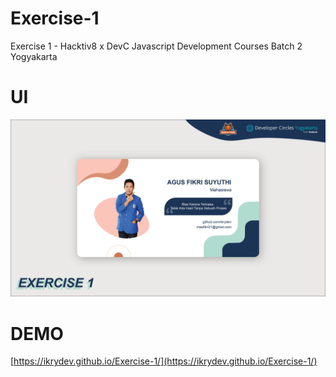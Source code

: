 # Exercise-1
Exercise 1 - Hacktiv8 x DevC Javascript Development Courses Batch 2 Yogyakarta

# UI
![UI](/UI.jpg)

# DEMO
[https://ikrydev.github.io/Exercise-1/](https://ikrydev.github.io/Exercise-1/)

